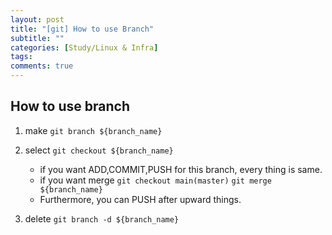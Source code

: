```yaml
---
layout: post
title: "[git] How to use Branch"
subtitle: ""
categories: [Study/Linux & Infra]
tags:
comments: true
---
```


## How to use branch

1. make
`git branch ${branch_name}`
2. select
`git checkout ${branch_name}`

    * if you want ADD,COMMIT,PUSH for this branch, every thing is same.
    * if you want merge
        `git checkout main(master)`
        `git merge ${branch_name}`
    * Furthermore, you can PUSH after upward things.

3. delete
`git branch -d ${branch_name}`
